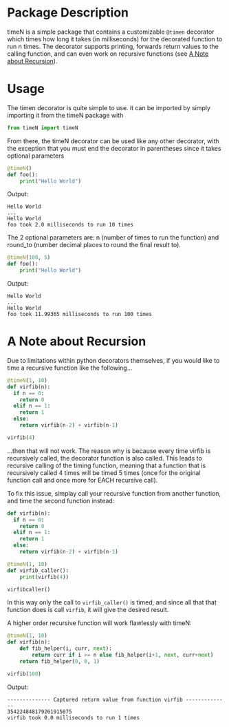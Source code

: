 # Package Description

timeN is a simple package that contains a customizable `@timen` decorator which times how long it takes (in milliseconds) for the decorated function to run n times. The decorator supports printing, forwards return values to the calling function, and can even work on recursive functions (see [A Note about Recursion](#a-note-about-recursion)).

# Usage

The timen decorator is quite simple to use. it can be imported by simply importing it from the timeN package with 
```python
from timeN import timeN
```
From there, the timeN decorator can be used like any other decorator, with the exception that you must end the decorator in parentheses since it takes optional parameters
```python
@timeN()
def foo():
    print("Hello World")
```
Output:
```
Hello World
...
Hello World
foo took 2.0 milliseconds to run 10 times
```
The 2 optional parameters are: n (number of times to run the function) and round_to (number decimal places to round the final result to).
```python
@timeN(100, 5)
def foo():
    print("Hello World")
```
Output:
```
Hello World
...
Hello World
foo took 11.99365 milliseconds to run 100 times
```

# A Note about Recursion

Due to limitations within python decorators themselves, if you would like to time a recursive function like the following...
```python
@timeN(1, 10)
def virfib(n):
  if n == 0:
    return 0
  elif n == 1:
    return 1
  else:
    return virfib(n-2) + virfib(n-1)

virfib(4)
```
...then that will not work. The reason why is because every time virfib is recursively called, the decorator function is also called. This leads to recursive calling of the timing function, meaning that a function that is recursively called 4 times will be timed 5 times (once for the original function call and once more for EACH recursive call).

To fix this issue, simplay call your recursive function from another function, and time the second function instead:
```python
def virfib(n):
  if n == 0:
    return 0
  elif n == 1:
    return 1
  else:
    return virfib(n-2) + virfib(n-1)

@timeN(1, 10)
def virfib_caller():
    print(virfib(4))

virfibcaller()
```
In this way only the call to `virfib_caller()` is timed, and since all that that function does is call `virfib`, it will give the desired result.

A higher order recursive function will work flawlessly with timeN:
```python
@timeN(1, 10)
def virfib(n):
    def fib_helper(i, curr, next):
        return curr if i >= n else fib_helper(i+1, next, curr+next)
    return fib_helper(0, 0, 1)

virfib(100)
```
Output:
```
-------------- Captured return value from function virfib --------------
354224848179261915075
virfib took 0.0 milliseconds to run 1 times
```